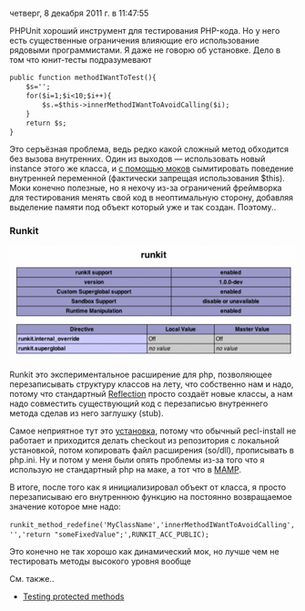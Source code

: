 четверг, 8 декабря 2011 г. в 11:47:55

PHPUnit хороший инструмент для тестирования PHP-кода. Но у него есть существенные ограничения влияющие его использование рядовыми программистами. Я даже не говорю об установке. Дело в том что юнит-тесты подразумевают

```
public function methodIWantToTest(){
    $s='';
    for($i=1;$i<10;$i++){
        $s.=$this->innerMethodIWantToAvoidCalling($i);
    }
    return $s;
}
```

Это серъёзная проблема, ведь редко какой сложный метод обходится без вызова внутренних. Один из выходов — использовать новый instance этого же класса, и [с помощью моков](http://www.phpunit.de/manual/3.0/en/mock-objects.html) сымитировать поведение внутренней переменной (фактически запрещая использования $this). Моки конечно полезные, но я нехочу из-за ограничений фреймворка для тестирования менять свой код в неоптимальную сторону, добавляя выделение памяти под объект который уже и так создан. Поэтому..

### Runkit
![](../img/Screen+Shot+2011-12-08+at+12.20.19.png)

Runkit это экспериментальное расширение для php, позволяющее перезаписывать структуру классов на лету, что собственно нам и надо, потому что стандартный [Reflection](http://php.net/manual/en/book.reflection.php) просто создаёт новые классы, а нам надо совместить существующий код с перезаписью внутреннего метода сделав из него заглушку (stub).

Самое неприятное тут это [установка](http://www.php.net/manual/en/runkit.installation.php), потому что обычный pecl-install не работает и приходится делать checkout из репозитория с локальной установкой, потом копировать файл расширения (so/dll), прописывать в php.ini. Ну и потом у меня были опять проблемы из-за того что я использую не стандартный php на маке, а тот что в [MAMP](http://www.mamp.info/en/index.html).  

В итоге, после того как я инициализировал объект от класса, я просто перезаписываю его внутреннюю функцию на постоянно возвращаемое значение которое мне надо:

`runkit_method_redefine('MyClassName','innerMethodIWantToAvoidCalling','','return "someFixedValue";',RUNKIT_ACC_PUBLIC);`

Это конечно не так хорошо как динамический мок, но лучше чем не тестировать методы высокого уровня вообще

См. также..

- [Testing protected methods](http://www.littlehart.net/atthekeyboard/2012/04/19/metatesting-extending-your-testing-tools/)